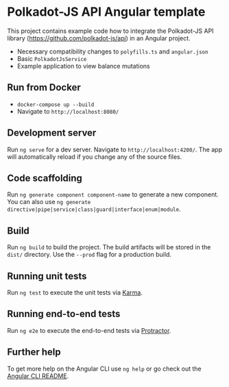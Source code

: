 # Polkadot-JS API Angular template

This project contains example code how to integrate the Polkadot-JS API library (https://github.com/polkadot-js/api) in an 
Angular project. 

* Necessary compatibility changes to `polyfills.ts` and `angular.json`
* Basic `PolkadotJsService`
* Example application to view balance mutations 

## Run from Docker

* `docker-compose up --build`
* Navigate to `http://localhost:8080/`


## Development server

Run `ng serve` for a dev server. Navigate to `http://localhost:4200/`. The app will automatically reload if you change any of the source files.

## Code scaffolding

Run `ng generate component component-name` to generate a new component. You can also use `ng generate directive|pipe|service|class|guard|interface|enum|module`.

## Build

Run `ng build` to build the project. The build artifacts will be stored in the `dist/` directory. Use the `--prod` flag for a production build.

## Running unit tests

Run `ng test` to execute the unit tests via [Karma](https://karma-runner.github.io).

## Running end-to-end tests

Run `ng e2e` to execute the end-to-end tests via [Protractor](http://www.protractortest.org/).

## Further help

To get more help on the Angular CLI use `ng help` or go check out the [Angular CLI README](https://github.com/angular/angular-cli/blob/master/README.md).
